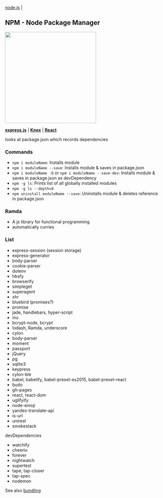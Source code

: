 [node.js](node.md) |

## NPM - Node Package Manager
<a href="https://www.npmjs.com/">
  <img src="https://raw.githubusercontent.com/gmetais/YellowLabTools/master/doc/img/npm-logo.png" width="300">
</a>

**[express.js](express.md)** | **[Knex](knex.md)** | **[React](../react/react.md)**

looks at package.json which records dependencies

### Commands
- `npm i moduleName`: Installs module
- `npm i moduleName --save`: Installs module & saves in package.json
- `npm i moduleName -D` or `npm i moduleName --save-dev`: Installs module & saves in package.json as devDependency
- `npm -g ls`: Prints list of all globally installed modules
- `npm -g ls --depth=0`
- `npm uninstall moduleName --save`: Uninstalls module & deletes reference in package.json



### Ramda
- A js library for functional programming
- automatically curries

### List
- express-session (session storage)
- express-generator
- body-parser
- cookie-parser
- dotenv
- hbsfy
- browserify
- simpleget
- superagent
- xhr
- bluebird (promises?)
- promise
- jade, handlebars, hyper-script
- inu
- bcrypt-node, bcrypt
- lodash, Ramda, underscore
- cylon
- body-parser
- moment
- passport
- jQuery
- pg
- sqlite3
- keypress
- cylon-ble
- babel, babelify, babel-preset-es2015, babel-preset-react
- budo
- gh-pages
- react, react-dom
- uglifyify
- node-emoji
- yandex-translate-api
- is-url
- unirest
- smokestack


devDependencies
- watchify
- cheerio
- forever
- nightwatch
- supertest
- tape, tap-closer
- tap-spec
- nodemon

See also [bundling](../bundling.md)
